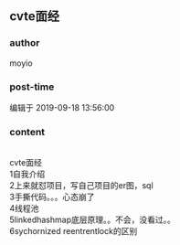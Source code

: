 ## cvte面经
### author 
moyio
### post-time 

编辑于  2019-09-18 13:56:00
### content 
<div class="post-topic-des nc-post-content">
 <br/>
 cvte面经
 <br/>
 1自我介绍
 <br/>
 2上来就怼项目，写自己项目的er图，sql
 <br/>
 3手撕代码。。。心态崩了
 <br/>
 4线程池
 <br/>
 5linkedhashmap底层原理。。不会，没看过。。
 <br/>
 6sychornized reentrentlock的区别
</div>
